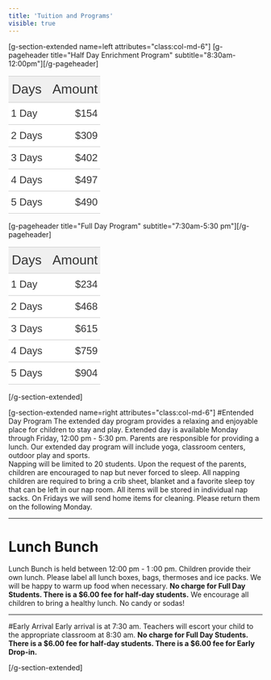 ```yaml
---
title: 'Tuition and Programs'
visible: true
---
```


[g-section-extended name=left attributes="class:col-md-6"]
[g-pageheader title="Half Day Enrichment Program" subtitle="8:30am-12:00pm"][/g-pageheader]

<style type="text/css">
.tg  {border-collapse:collapse;border-spacing:0;border-color:#ccc;}
.tg td{font-family:Arial, sans-serif;font-size:14px;padding:10px 5px;border-style:solid;border-width:0px;overflow:hidden;word-break:normal;border-color:#ccc;color:#333;background-color:#fff;border-top-width:1px;border-bottom-width:1px;}
.tg th{font-family:Arial, sans-serif;font-size:14px;font-weight:normal;padding:10px 5px;border-style:solid;border-width:0px;overflow:hidden;word-break:normal;border-color:#ccc;color:#333;background-color:#f0f0f0;border-top-width:1px;border-bottom-width:1px;}
.tg .tg-2bn0{font-size:26px;text-align:center;vertical-align:top}
.tg .tg-o0zf{font-size:26px;text-align:right;vertical-align:top}
.tg .tg-dvxx{font-size:20px;text-align:right;vertical-align:top}
.tg .tg-yw4l{vertical-align:top}
.tg .tg-eklo{font-size:20px;vertical-align:top}
</style>
<table class="tg">
  <tr>
    <th class="tg-2bn0">Days</th>
    <th class="tg-yw4l">
    </th>
    <th class="tg-o0zf">Amount</th>
  </tr>
  <tr>
    <td class="tg-eklo">1 Day</td>
    <td class="tg-yw4l"></td>
    <td class="tg-dvxx">$154</td>
  </tr>
  <tr>
    <td class="tg-eklo">2 Days</td>
    <td class="tg-yw4l"></td>
    <td class="tg-dvxx">$309</td>
  </tr>
  <tr>
    <td class="tg-eklo">3 Days</td>
    <td class="tg-yw4l"></td>
    <td class="tg-dvxx">$402</td>
  </tr>
  <tr>
    <td class="tg-eklo">4 Days</td>
    <td class="tg-yw4l"></td>
    <td class="tg-dvxx">$497</td>
  </tr>
  <tr>
    <td class="tg-eklo">5 Days</td>
    <td class="tg-yw4l"></td>
    <td class="tg-dvxx">$490</td>
  </tr>
</table>

[g-pageheader title="Full Day Program" subtitle="7:30am-5:30 pm"][/g-pageheader]
<style type="text/css">
.tg  {border-collapse:collapse;border-spacing:0;border-color:#ccc;}
.tg td{font-family:Arial, sans-serif;font-size:14px;padding:10px 5px;border-style:solid;border-width:0px;overflow:hidden;word-break:normal;border-color:#ccc;color:#333;background-color:#fff;border-top-width:1px;border-bottom-width:1px;}
.tg th{font-family:Arial, sans-serif;font-size:14px;font-weight:normal;padding:10px 5px;border-style:solid;border-width:0px;overflow:hidden;word-break:normal;border-color:#ccc;color:#333;background-color:#f0f0f0;border-top-width:1px;border-bottom-width:1px;}
.tg .tg-2bn0{font-size:26px;text-align:center;vertical-align:top}
.tg .tg-o0zf{font-size:26px;text-align:right;vertical-align:top}
.tg .tg-dvxx{font-size:20px;text-align:right;vertical-align:top}
.tg .tg-yw4l{vertical-align:top}
.tg .tg-eklo{font-size:20px;vertical-align:top}
</style>
<table class="tg">
  <tr>
    <th class="tg-2bn0">Days</th>
    <th class="tg-yw4l">
    </th>
    <th class="tg-o0zf">Amount</th>
  </tr>
  <tr>
    <td class="tg-eklo">1 Day</td>
    <td class="tg-yw4l"></td>
    <td class="tg-dvxx">$234</td>
  </tr>
  <tr>
    <td class="tg-eklo">2 Days</td>
    <td class="tg-yw4l"></td>
    <td class="tg-dvxx">$468</td>
  </tr>
  <tr>
    <td class="tg-eklo">3 Days</td>
    <td class="tg-yw4l"></td>
    <td class="tg-dvxx">$615</td>
  </tr>
  <tr>
    <td class="tg-eklo">4 Days</td>
    <td class="tg-yw4l"></td>
    <td class="tg-dvxx">$759</td>
  </tr>
  <tr>
    <td class="tg-eklo">5 Days</td>
    <td class="tg-yw4l"></td>
    <td class="tg-dvxx">$904</td>
  </tr>
</table>
 
[/g-section-extended]

[g-section-extended name=right attributes="class:col-md-6"]
#Entended Day Program
The extended day program provides a relaxing and enjoyable place for children to stay and play. Extended day is available Monday through Friday, 12:00 pm - 5:30 pm. Parents are responsible for providing a lunch. Our extended day program will include yoga, classroom centers, outdoor play and sports.  
Napping will be limited to 20 students. Upon the request of the parents, children are encouraged to nap but never forced to sleep. All napping children are required to bring a crib sheet, blanket and a favorite sleep toy that can be left in our nap room. All items will be stored in individual nap sacks. On Fridays we will send home items for cleaning. Please return them on the following Monday.

___
# Lunch Bunch
Lunch Bunch is held between 12:00 pm - 1 :00 pm. Children provide their own lunch. Please label all lunch boxes, bags, thermoses and ice packs. We will be happy to warm up food when necessary. **No charge for Full Day Students. There is a $6.00 fee for half-day students.** We encourage all children to bring a healthy lunch. No candy or sodas!

___
#Early Arrival
Early arrival is at 7:30 am. Teachers will escort your child to the appropriate classroom at 8:30 am. **No charge for Full Day Students. There is a $6.00 fee for half-day students. There is a $6.00 fee for Early Drop-in.**


[/g-section-extended]

